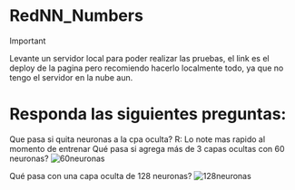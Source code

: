 # RedNN_Numbers
> [!Important]
> Levante un servidor local para poder realizar las pruebas, el link es el deploy de la pagina pero recomiendo hacerlo localmente todo, ya que no tengo el servidor en la nube aun.
# Responda las siguientes preguntas:
Que pasa si quita neuronas a la cpa oculta?
R: Lo note mas rapido al momento de entrenar
Qué pasa si agrega más de 3 capas ocultas con 60 neuronas?
![60neuronas](https://github.com/user-attachments/assets/959b4df4-8fe3-45b6-896a-999e170b6b21)

Qué pasa con una capa oculta de 128 neuronas?
![128neuronas](https://github.com/user-attachments/assets/ccc17dcc-a3a4-4f97-aa33-bc634d173da0)
